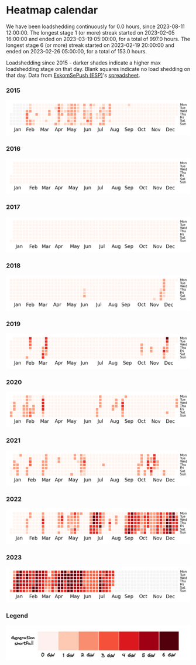 # Heatmap calendar

We have been loadshedding continuously for 0.0 hours, since 2023-08-11 12:00:00. The longest stage 1 (or more) streak started on 2023-02-05 16:00:00 and ended on 2023-03-19 05:00:00, for a total of 997.0 hours. The longest stage 6 (or more) streak started on 2023-02-19 20:00:00 and ended on 2023-02-26 05:00:00, for a total of 153.0 hours.

Loadshedding since 2015 - darker shades indicate a higher max loadshedding stage on that day. Blank squares indicate no load shedding on that day. Data from [EskomSePush (ESP)](https://sepush.co.za)'s [spreadsheet](https://docs.google.com/spreadsheets/d/1ZpX_twP8sFBOAU6t--Vvh1pWMYSvs60UXINuD5n-K08/edit#gid=863218371).

### 2015
![](./img/2015.png)
### 2016
![](./img/2016.png)
### 2017
![](./img/2017.png)
### 2018
![](./img/2018.png)
### 2019
![](./img/2019.png)
### 2020
![](./img/2020.png)
### 2021
![](./img/2021.png)
### 2022
![](./img/2022.png)
### 2023
![](./img/2023.png)


### Legend

![](./img/legend.png)
